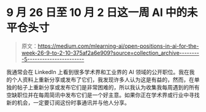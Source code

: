 # 9 月 26 日至 10 月 2 日这一周 AI 中的未平仓头寸

> 原文：<https://medium.com/mlearning-ai/open-positions-in-ai-for-the-week-26-9-to-2-10-375af2a6e909?source=collection_archive---------5----------------------->

我通常会在 LinkedIn 上看到很多学术界和工业界的 AI 领域的公开职位。我在我的个人资料上重新分享或发布了它们，我发现许多人认为这是有益的，然而，在单独的帖子上重新分享或发布它们是非常困难的，所以我认为收集我每周遇到的所有空缺职位并在每周简讯中发布它们是一个好主意。如果你正在学术界或行业中寻找新的机会，一定要订阅这份时事通讯并与他人分享。